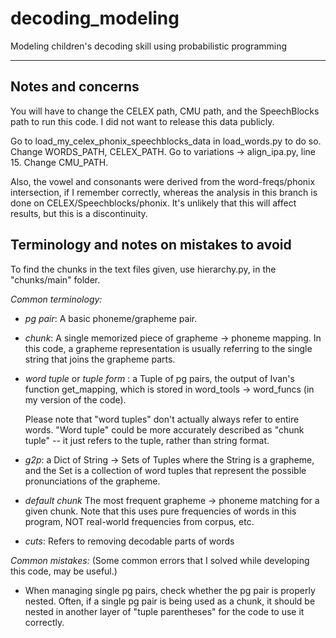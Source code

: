 # decoding_modeling
Modeling children's decoding skill using probabilistic programming


----

## Notes and concerns

You will have to change the CELEX path, CMU path, and the SpeechBlocks path to run this code.
I did not want to release this data publicly.

Go to load_my_celex_phonix_speechblocks_data in load_words.py to do so. Change WORDS_PATH, CELEX_PATH.
Go to variations -> align_ipa.py, line 15. Change CMU_PATH.

Also, the vowel and consonants were derived from the word-freqs/phonix intersection, if I remember correctly, whereas the analysis in this branch is done on CELEX/Speechblocks/phonix. It's unlikely that this will affect results, but this is a discontinuity.

## Terminology and notes on mistakes to avoid

To find the chunks in the text files given,
  use hierarchy.py, in the "chunks/main" folder.

*Common terminology:*
  - *pg pair*:
    A basic phoneme/grapheme pair.
  - *chunk*:
     A single memorized piece of grapheme -> phoneme mapping.
      In this code, a grapheme representation is usually referring to the single string that joins the grapheme parts.
  - *word tuple* or *tuple form* : a Tuple of pg pairs,
        the output of Ivan's function get_mapping,
          which is stored in word_tools -> word_funcs (in my version of the code).
          
       Please note that "word tuples" don't actually always refer to entire words.
       "Word tuple" could be more accurately described as "chunk tuple" -- it just refers to the tuple, rather than string format.
          
  - *g2p*:
    a Dict of String -> Sets of Tuples
                where the String is a grapheme,
                and the Set is a collection of word tuples
                    that represent the possible pronunciations of the grapheme.
  - *default chunk*
    The most frequent grapheme -> phoneme matching for a given chunk.
      Note that this uses pure frequencies of words in this program, NOT real-world frequencies from corpus, etc.
  - *cuts*:
    Refers to removing decodable parts of words
    
*Common mistakes:*
  (Some common errors that I solved while developing this code, may be useful.)
  - When managing single pg pairs, check whether the pg pair is properly nested.
      Often, if a single pg pair is being used as a chunk, it should be nested in another layer of "tuple parentheses"
        for the code to use it correctly.
